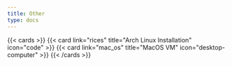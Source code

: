 ```yaml
---
title: Other
type: docs
---
```


{{< cards >}}
{{< card link="rices" title="Arch Linux Installation" icon="code" >}}
{{< card link="mac_os" title="MacOS VM" icon="desktop-computer" >}}
{{< /cards >}}
